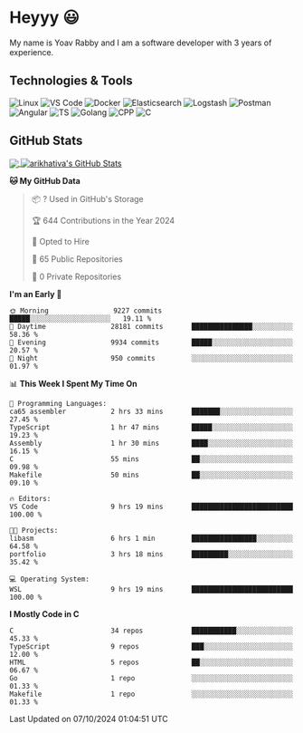 
# Heyyy 😃
My name is Yoav Rabby and I am a software developer with 3 years of experience.

## Technologies & Tools
![Linux](https://img.shields.io/badge/Linux-FCC624?style=flat&logo=linux&logoColor=black)
![VS Code](https://img.shields.io/badge/-VS%20Code-007ACC?style=flat-square&logo=visual-studio-code)
![Docker](https://img.shields.io/badge/Docker-E9F8FF?style=flat-square&logo=Docker)
![Elasticsearch](https://img.shields.io/badge/Elasticsearch-F8FDC5?style=flat-square&logo=elasticsearch&logoColor=lightblue)
![Logstash](https://img.shields.io/badge/Logstash-F8FDC5?style=flat-square&logo=logstash&logoColor=orange)
![Postman](https://img.shields.io/badge/Postman-F6BB43?style=flat-square&logo=Postman&logoColor=white)
![Angular](https://img.shields.io/badge/Angular-red?style=flat-square&logo=angular)
![TS](https://shields.io/badge/TypeScript-3178C6?logo=TypeScript&logoColor=FFF&style=flat-square)
![Golang](https://img.shields.io/badge/Golang-CBFBFD?style=flat-square&logo=go)
![CPP](https://img.shields.io/badge/C++-00599C?style=flat-square&logo=C%2B%2B&logoColor=white)
![C](https://img.shields.io/badge/C-F0F8FF?style=flat-square&logo=C)

## GitHub Stats
<a href="https://github.com/arikhativa/arikhativa">
  <img align="center" src="https://github-readme-stats.vercel.app/api/top-langs/?username=arikhativa&hide=java,html,tex&title_color=ffffff&text_color=c9cacc&icon_color=2bbc8a&bg_color=1d1f21&langs_count=3" />
</a>
<a href="https://github.com/arikhativa/arikhativa">
  <img align="center" src="https://github-readme-stats.vercel.app/api?username=arikhativa&show_icons=true&line_height=27&count_private=true&title_color=ffffff&text_color=c9cacc&icon_color=2bbc8a&bg_color=1d1f21" alt="arikhativa's GitHub Stats" />
</a>

<!--START_SECTION:waka-->
**🐱 My GitHub Data** 

> 📦 ? Used in GitHub's Storage 
 > 
> 🏆 644 Contributions in the Year 2024
 > 
> 💼 Opted to Hire
 > 
> 📜 65 Public Repositories 
 > 
> 🔑 0 Private Repositories 
 > 
**I'm an Early 🐤** 

```text
🌞 Morning                9227 commits        █████░░░░░░░░░░░░░░░░░░░░   19.11 % 
🌆 Daytime                28181 commits       ███████████████░░░░░░░░░░   58.36 % 
🌃 Evening                9934 commits        █████░░░░░░░░░░░░░░░░░░░░   20.57 % 
🌙 Night                  950 commits         ░░░░░░░░░░░░░░░░░░░░░░░░░   01.97 % 
```


📊 **This Week I Spent My Time On** 

```text
💬 Programming Languages: 
ca65 assembler           2 hrs 33 mins       ███████░░░░░░░░░░░░░░░░░░   27.45 % 
TypeScript               1 hr 47 mins        █████░░░░░░░░░░░░░░░░░░░░   19.23 % 
Assembly                 1 hr 30 mins        ████░░░░░░░░░░░░░░░░░░░░░   16.15 % 
C                        55 mins             ██░░░░░░░░░░░░░░░░░░░░░░░   09.98 % 
Makefile                 50 mins             ██░░░░░░░░░░░░░░░░░░░░░░░   09.10 % 

🔥 Editors: 
VS Code                  9 hrs 19 mins       █████████████████████████   100.00 % 

🐱‍💻 Projects: 
libasm                   6 hrs 1 min         ████████████████░░░░░░░░░   64.58 % 
portfolio                3 hrs 18 mins       █████████░░░░░░░░░░░░░░░░   35.42 % 

💻 Operating System: 
WSL                      9 hrs 19 mins       █████████████████████████   100.00 % 
```

**I Mostly Code in C** 

```text
C                        34 repos            ███████████░░░░░░░░░░░░░░   45.33 % 
TypeScript               9 repos             ███░░░░░░░░░░░░░░░░░░░░░░   12.00 % 
HTML                     5 repos             ██░░░░░░░░░░░░░░░░░░░░░░░   06.67 % 
Go                       1 repo              ░░░░░░░░░░░░░░░░░░░░░░░░░   01.33 % 
Makefile                 1 repo              ░░░░░░░░░░░░░░░░░░░░░░░░░   01.33 % 
```




 Last Updated on 07/10/2024 01:04:51 UTC
<!--END_SECTION:waka-->
